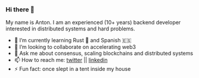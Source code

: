 ### Hi there 👋

My name is Anton. I am an experienced (10+ years) backend developer interested in distributed systems and hard problems.

- 🌱 I’m currently learning Rust 🦀 and Spanish 🇪🇸 
- 👯 I’m looking to collaborate on accelerating web3
- 💬 Ask me about consensus, scaling blockchains and distributed systems
- 📫 How to reach me: [twitter](https://twitter.com/_melekes) || [linkedin](https://www.linkedin.com/in/melekes/)
- ⚡ Fun fact: once slept in a tent inside my house
